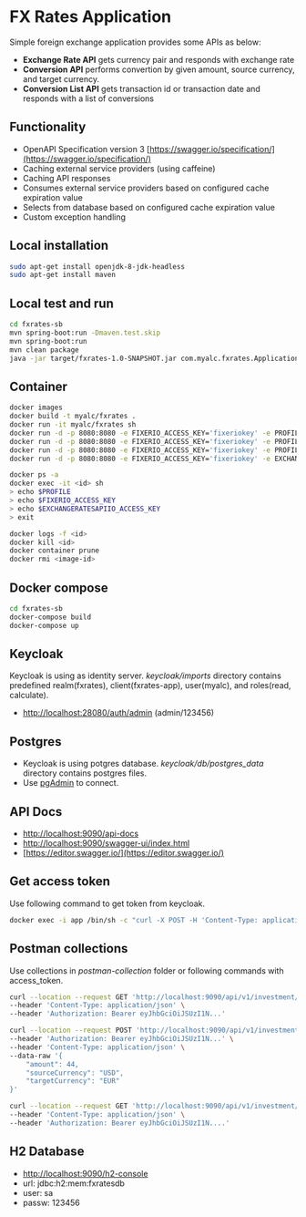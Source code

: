 # FX Rates Application

Simple foreign exchange application provides some APIs as below:
* **Exchange Rate API** gets currency pair and responds with exchange rate
* **Conversion API** performs convertion by given amount, source currency, and target currency.
* **Conversion List API** gets transaction id or transaction date and responds with a list of conversions


## Functionality
* OpenAPI Specification version 3 [https://swagger.io/specification/](https://swagger.io/specification/)
* Caching external service providers (using caffeine)
* Caching API responses
* Consumes external service providers based on configured cache expiration value
* Selects from database based on configured cache expiration value
* Custom exception handling


## Local installation
```sh
sudo apt-get install openjdk-8-jdk-headless
sudo apt-get install maven
```

## Local test and run
```sh
cd fxrates-sb
mvn spring-boot:run -Dmaven.test.skip 
mvn spring-boot:run
mvn clean package
java -jar target/fxrates-1.0-SNAPSHOT.jar com.myalc.fxrates.Application
```

## Container
```sh
docker images
docker build -t myalc/fxrates .
docker run -it myalc/fxrates sh
docker run -d -p 8080:8080 -e FIXERIO_ACCESS_KEY='fixeriokey' -e PROFILE='default' myalc/fxrates
docker run -d -p 8080:8080 -e FIXERIO_ACCESS_KEY='fixeriokey' -e PROFILE='staging' myalc/fxrates
docker run -d -p 8080:8080 -e FIXERIO_ACCESS_KEY='fixeriokey' -e PROFILE='prod' myalc/fxrates
docker run -d -p 8080:8080 -e FIXERIO_ACCESS_KEY='fixeriokey' -e EXCHANGERATESAPIIO_ACCESS_KEY='exchangeratesipkey' -e PROFILE='prod' myalc/fxrates

docker ps -a
docker exec -it <id> sh
> echo $PROFILE
> echo $FIXERIO_ACCESS_KEY
> echo $EXCHANGERATESAPIIO_ACCESS_KEY
> exit

docker logs -f <id>
docker kill <id>
docker container prune
docker rmi <image-id>
```


## Docker compose
```sh
cd fxrates-sb
docker-compose build
docker-compose up
```

## Keycloak
Keycloak is using as identity server. *keycloak/imports* directory contains predefined realm(fxrates), client(fxrates-app), user(myalc), and roles(read, calculate).
* [http://localhost:28080/auth/admin](http://localhost:28080/auth/admin) (admin/123456)


## Postgres
* Keycloak is using potgres database. *keycloak/db/postgres_data* directory contains postgres files. 
* Use [pgAdmin](https://www.pgadmin.org/download/) to connect.

## API Docs
* [http://localhost:9090/api-docs](http://localhost:9090/api-docs)
* [http://localhost:9090/swagger-ui/index.html](http://localhost:9090/swagger-ui/index.html)
* [https://editor.swagger.io/](https://editor.swagger.io/)


## Get access token
Use following command to get token from keycloak.
```sh
docker exec -i app /bin/sh -c "curl -X POST -H 'Content-Type: application/x-www-form-urlencoded' -d 'grant_type=password' -d 'client_id=fxrates-app' -d 'client_secret=na3W0tkdwIBVCen3KCiiuo1xnqkQWl3w' -d 'username=myalc' -d 'password=123456' 'http://keycloak:8080/auth/realms/fxrates/protocol/openid-connect/token' | jq -r '.access_token'"
```

## Postman collections
Use collections in *postman-collection* folder or following commands with access_token. 
```sh
curl --location --request GET 'http://localhost:9090/api/v1/investment/currency/exchangerates/latest?sourceCurrency=USD&targetCurrency=EUR' \
--header 'Content-Type: application/json' \
--header 'Authorization: Bearer eyJhbGciOiJSUzI1N...'
```

```sh
curl --location --request POST 'http://localhost:9090/api/v1/investment/currency/calculation' \
--header 'Authorization: Bearer eyJhbGciOiJSUzI1N...' \
--header 'Content-Type: application/json' \
--data-raw '{
    "amount": 44,
    "sourceCurrency": "USD",
    "targetCurrency": "EUR"
}'
```

```sh
curl --location --request GET 'http://localhost:9090/api/v1/investment/currency/calculations?date=2022-01-19&page=0&size=10' \
--header 'Content-Type: application/json' \
--header 'Authorization: Bearer eyJhbGciOiJSUzI1N....'
```


## H2 Database
* [http://localhost:9090/h2-console](http://localhost:9090/h2-console) 
* url: jdbc:h2:mem:fxratesdb
* user: sa
* passw: 123456